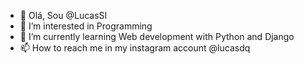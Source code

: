 - 👋 Olá, Sou @LucasSI
- 👀 I’m interested in Programming
- 🌱 I’m currently learning Web development with Python and Django
- 📫 How to reach me in my instagram account @lucasdq

<!---
LucasSI/LucasSI is a ✨ special ✨ repository because its `README.md` (this file) appears on your GitHub profile.
You can click the Preview link to take a look at your changes.
--->
